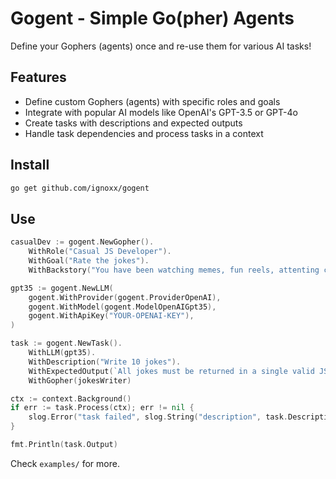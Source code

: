 # Gogent - Simple Go(pher) Agents

Define your Gophers (agents) once and re-use them for various AI tasks!

## Features
- Define custom Gophers (agents) with specific roles and goals
- Integrate with popular AI models like OpenAI's GPT-3.5 or GPT-4o
- Create tasks with descriptions and expected outputs
- Handle task dependencies and process tasks in a context

## Install
```bash
go get github.com/ignoxx/gogent
```

## Use
```go
casualDev := gogent.NewGopher().
    WithRole("Casual JS Developer").
    WithGoal("Rate the jokes").
    WithBackstory("You have been watching memes, fun reels, attenting comedy clubs and more since 20 years. You know what is funny and what not!")

gpt35 := gogent.NewLLM(
    gogent.WithProvider(gogent.ProviderOpenAI),
    gogent.WithModel(gogent.ModelOpenAIGpt35),
    gogent.WithApiKey("YOUR-OPENAI-KEY"),
)

task := gogent.NewTask().
    WithLLM(gpt35).
    WithDescription("Write 10 jokes").
    WithExpectedOutput(`All jokes must be returned in a single valid JSON array like: ["joke1", "joke2", "joke3", ...]`).
    WithGopher(jokesWriter)

ctx := context.Background()
if err := task.Process(ctx); err != nil {
    slog.Error("task failed", slog.String("description", task.Description), slog.String("err", err.Error()))
}

fmt.Println(task.Output)
```

Check `examples/` for more.
